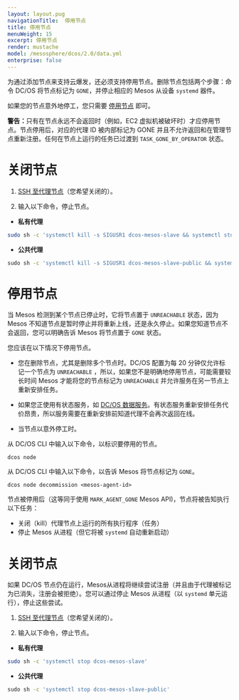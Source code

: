 ```yaml
---
layout: layout.pug
navigationTitle:  停用节点
title: 停用节点
menuWeight: 15
excerpt: 停用节点
render: mustache
model: /mesosphere/dcos/2.0/data.yml
enterprise: false
---
```


为通过添加节点来支持云爆发，还必须支持停用节点。删除节点包括两个步骤：命令 DC/OS 将节点标记为 `GONE`，并停止相应的 Mesos 从设备 `systemd` 器件。

如果您的节点意外地停工，您只需要 [停用节点](/mesosphere/dcos/cn/2.0/administering-clusters/delete-node/#decommission-the-node/) 即可。

<p class="message--warning"><strong>警告：</strong>只有在节点永远不会返回时（例如，EC2 虚拟机被破坏时）才应停用节点。节点停用后，对应的代理 ID 被内部标记为 GONE 并且不允许返回和在管理节点重新注册。任何在节点上运行的任务已过渡到 <code>TASK_GONE_BY_OPERATOR</code> 状态。</p>


# 关闭节点

1. [SSH 至代理节点](/mesosphere/dcos/cn/2.0/administering-clusters/sshcluster/)（您希望关闭的）。

1. 输入以下命令，停止节点。

  - **私有代理**

  ```bash
  sudo sh -c 'systemctl kill -s SIGUSR1 dcos-mesos-slave && systemctl stop dcos-mesos-slave'
  ```
  - **公共代理**

  ```bash
  ⁠⁠⁠⁠sudo sh -c 'systemctl kill -s SIGUSR1 dcos-mesos-slave-public && systemctl stop dcos-mesos-slave-public'
  ```

# 停用节点

当 Mesos 检测到某个节点已停止时，它将节点置于 `UNREACHABLE` 状态，因为 Mesos 不知道节点是暂时停止并将重新上线，还是永久停止。如果您知道节点不会返回，您可以明确告诉 Mesos 将节点置于 `GONE` 状态。

您应该在以下情况下停用节点。

- 您在删除节点，尤其是删除多个节点时。DC/OS 配置为每 20 分钟仅允许标记一个节点为 `UNREACHABLE` ，所以，如果您不是明确地停用节点，可能需要较长时间 Mesos 才能将您的节点标记为 `UNREACHABLE` 并允许服务在另一节点上重新安排任务。

- 如果您正使用有状态服务，如 [DC/OS 数据服务](/mesosphere/dcos/services/)。有状态服务重新安排任务代价昂贵，所以服务需要在重新安排前知道代理不会再次返回在线。

- 当节点以意外停工时。

从 DC/OS CLI 中输入以下命令，以标识要停用的节点。

```
dcos node 
```

从 DC/OS CLI 中输入以下命令，以告诉 Mesos 将节点标记为 `GONE`。

```
dcos node decommission <mesos-agent-id>
```

节点被停用后（这等同于使用 `MARK_AGENT_GONE` Mesos API)，节点将被告知执行以下任务：
- 关闭（kill）代理节点上运行的所有执行程序（任务）
- 停止 Mesos 从进程（但它将被 `systemd` 自动重新启动）


# 关闭节点

如果 DC/OS 节点仍在运行，Mesos从进程将继续尝试注册（并且由于代理被标记为已消失，注册会被拒绝）。您可以通过停止 Mesos 从进程（以 `systemd` 单元运行），停止这些尝试。

1. [SSH 至代理节点](/mesosphere/dcos/cn/2.0/administering-clusters/sshcluster/)（您希望关闭的）。

1. 输入以下命令，停止节点。

  - **私有代理**

  ```bash
  sudo sh -c 'systemctl stop dcos-mesos-slave'
  ```
  - **公共代理**

  ```bash
  ⁠⁠⁠⁠sudo sh -c 'systemctl stop dcos-mesos-slave-public'
  ```
